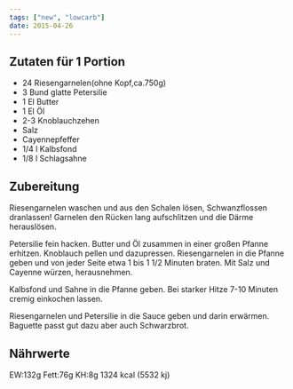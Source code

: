 ```yaml
---
tags: ["new", "lowcarb"]
date: 2015-04-26
---
```


## Zutaten für 1 Portion
- 24 Riesengarnelen(ohne Kopf,ca.750g)
- 3 Bund glatte Petersilie
- 1 El Butter
- 1 El Öl
- 2-3 Knoblauchzehen
- Salz
- Cayennepfeffer
- 1/4 l Kalbsfond
- 1/8 l Schlagsahne

## Zubereitung
Riesengarnelen waschen und aus den Schalen lösen, Schwanzflossen dranlassen!  Garnelen den Rücken lang aufschlitzen und die Därme herauslösen.

Petersilie fein hacken. Butter und Öl zusammen in einer großen Pfanne erhitzen. Knoblauch pellen und dazupressen. Riesengarnelen in die Pfanne geben und von jeder Seite etwa 1 bis 1 1/2 Minuten braten.  Mit Salz und Cayenne würzen, herausnehmen.

Kalbsfond und Sahne in die Pfanne geben.  Bei starker Hitze 7-10 Minuten cremig einkochen lassen.

Riesengarnelen und Petersilie in die Sauce geben und darin erwärmen.
Baguette passt gut dazu aber auch Schwarzbrot.

## Nährwerte
EW:132g
Fett:76g
KH:8g
1324 kcal (5532 kj)

